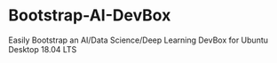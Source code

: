 # Bootstrap-AI-DevBox
Easily Bootstrap an AI/Data Science/Deep Learning DevBox for Ubuntu Desktop 18.04 LTS
